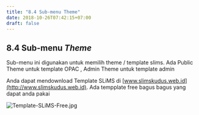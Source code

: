 ```yaml
---
title: "8.4 Sub-menu Theme"
date: 2018-10-26T07:42:15+07:00
draft: false
---
```


## 8.4 Sub-menu _Theme_

Sub-menu ini digunakan untuk memilih theme / template slims. Ada Public Theme untuk template OPAC , Admin Theme untuk template admin

Anda dapat mendownload Template SLiMS di [www.slimskudus.web.id](http://www.slimskudus.web.id). Ada tempplate free bagus bagus yang dapat anda pakai

![Template-SLiMS-Free.jpg](/assets/Template-SLiMS-Free.jpg)